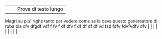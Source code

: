 |     |     |                                                                                                                                                                                 |
| --- | --- | ------------------------------------------------------------------------------------------------------------------------------------------------------------------------------- |
|     |     | Prova di testo lungo
Magri su piu' righe
tanto per vedere come se la cava questo genereatore di roba bla cfv dfgdf vdf f fv f df dfv f df df df df vd fsd fdfv
fdvfvdfv
dfv     |
|     |     |                                                                                                                                                                                 |
|     |     |                                                                                                                                                                                 |
